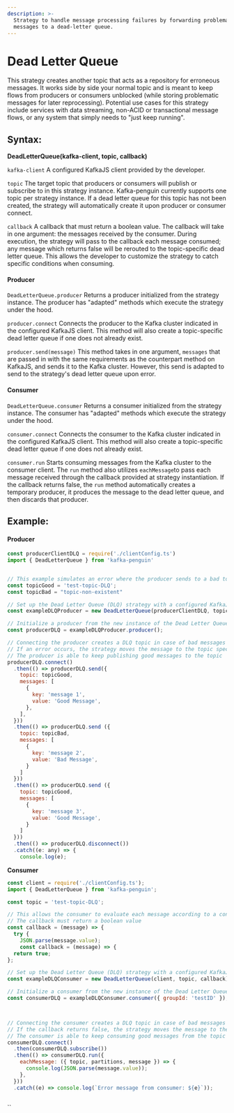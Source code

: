```yaml
---
description: >-
  Strategy to handle message processing failures by forwarding problematic
  messages to a dead-letter queue.
---
```


# Dead Letter Queue

This strategy creates another topic that acts as a repository for erroneous messages. It works side by side your normal topic and is meant to keep flows from producers or consumers unblocked \(while storing problematic messages for later reprocessing\).  Potential use cases for this strategy include services with data streaming, non-ACID or transactional message flows, or any system that simply needs to "just keep running". 

## Syntax:

**DeadLetterQueue\(kafka-client, topic, callback\)**

`kafka-client`  A configured KafkaJS client provided by the developer. 

`topic` The target topic that producers or consumers will publish or subscribe to in this strategy instance. Kafka-penguin currently supports one topic per strategy instance. If a dead letter queue for this topic has not been created, the strategy will automatically create it upon producer or consumer connect. 

`callback` A callback that must return a boolean value. The callback will take in one argument: the messages received by the consumer. During execution, the strategy will pass to the callback each message consumed; any message which returns false will be rerouted to the topic-specific dead letter queue. This allows the developer to customize the strategy to catch specific conditions when consuming. 

#### **Producer**

`DeadLetterQueue.producer` Returns a producer initialized from the strategy instance. The producer has "adapted" methods which execute the strategy under the hood. 

`producer.connect`  Connects the producer to the Kafka cluster indicated in the configured KafkaJS client. This method will also create a topic-specific dead letter queue if one does not already exist. 

`producer.send(message)` This method takes in one argument, `messages` that are passed in with the same requirements as the counterpart method on KafkaJS, and sends it to the Kafka cluster. However, this send is adapted to send to the strategy's dead letter queue upon error. 

#### Consumer

`DeadLetterQueue.consumer` Returns a consumer initialized from the strategy instance. The consumer has "adapted" methods which execute the strategy under the hood. 

`consumer.connect`  Connects the consumer to the Kafka cluster indicated in the configured KafkaJS client. This method will also create a topic-specific dead letter queue if one does not already exist. 

`consumer.run` Starts consuming messages from the Kafka cluster to the consumer client. The `run` method also utilizes `eachMessage`to pass each message received through the callback provided at strategy instantiation. If the callback returns false, the `run` method automatically creates a temporary producer, it produces the message to the dead letter queue, and then discards that producer. 

## Example: 

#### Producer

```javascript
const producerClientDLQ = require('./clientConfig.ts')
import { DeadLetterQueue } from 'kafka-penguin'


// This example simulates an error where the producer sends to a bad topic
const topicGood = 'test-topic-DLQ';
const topicBad = "topic-non-existent"

// Set up the Dead Letter Queue (DLQ) strategy with a configured KafkaJS client, a topic, and a callback that evaluates to a boolean
const exampleDLQProducer = new DeadLetterQueue(producerClientDLQ, topicGood, true);

// Initialize a producer from the new instance of the Dead Letter Queue strategy
const producerDLQ = exampleDLQProducer.producer();

// Connecting the producer creates a DLQ topic in case of bad messages
// If an error occurs, the strategy moves the message to the topic specific DLQ
// The producer is able to keep publishing good messages to the topic
producerDLQ.connect()
  .then(() => producerDLQ.send({
    topic: topicGood,
    messages: [
      {
        key: 'message 1',
        value: 'Good Message',
      },
    ],
  }))
  .then(() => producerDLQ.send ({
    topic: topicBad,
    messages: [
      {
        key: 'message 2',
        value: 'Bad Message',
      }
    ]
  }))
  .then(() => producerDLQ.send ({
    topic: topicGood,
    messages: [
      {
        key: 'message 3',
        value: 'Good Message',
      }
    ]
  })) 
  .then(() => producerDLQ.disconnect())
  .catch((e: any) => {
    console.log(e);


```

**Consumer**

```javascript
const client = require('./clientConfig.ts');
import { DeadLetterQueue } from 'kafka-penguin';

const topic = 'test-topic-DLQ';

// This allows the consumer to evaluate each message according to a condition
// The callback must return a boolean value
const callback = (message) => {
  try {
    JSON.parse(message.value);
	const callback = (message) => {
  return true;
};

// Set up the Dead Letter Queue (DLQ) strategy with a configured KafkaJS client, a topic, and the evaluating callback
const exampleDLQConsumer = new DeadLetterQueue(client, topic, callback);

// Initialize a consumer from the new instance of the Dead Letter Queue strategy
const consumerDLQ = exampleDLQConsumer.consumer({ groupId: 'testID' });



// Connecting the consumer creates a DLQ topic in case of bad messages
// If the callback returns false, the strategy moves the message to the topic specific DLQ
// The consumer is able to keep consuming good messages from the topic
consumerDLQ.connect()
  .then(consumerDLQ.subscribe())
  .then(() => consumerDLQ.run({
    eachMessage: ({ topic, partitions, message }) => {
      console.log(JSON.parse(message.value));
    },
  }))
  .catch((e) => console.log(`Error message from consumer: ${e}`));



```



\`\`



